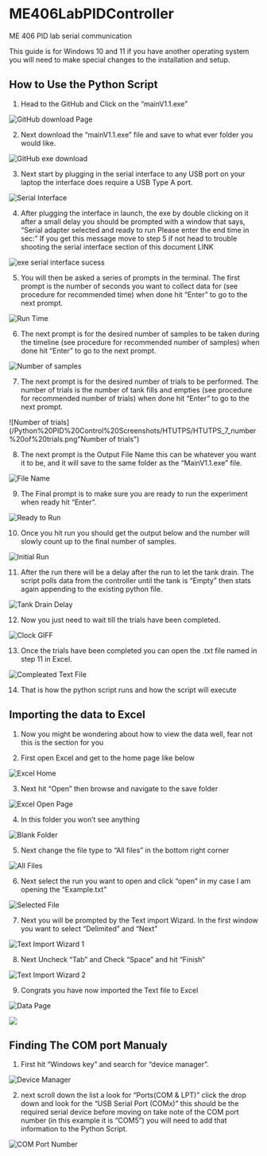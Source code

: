 # ME406LabPIDController
ME 406 PID lab serial communication

This guide is for Windows 10 and 11 if you have another operating system you will need to make special changes to the installation and setup.

## How to Use the Python Script

1.	Head to the GitHub and Click on the “mainV1.1.exe”

![GitHub download Page](/Python%20PID%20Control%20Screenshots/HTUTPS_1_download%20the%20exe%20part%201.png "GitHub download Page")

2.	Next download the “mainV1.1.exe” file and save to what ever folder you would like.

![GitHub exe download](/Python%20PID%20Control%20Screenshots/HTUTPS_1_download%20the%20exe%20part%201.png "GitHub exe download")

3.	Next start by plugging in the serial interface to any USB port on your laptop the interface does require a USB Type A port.

![Serial Interface](/Python%20PID%20Control%20Screenshots/HTUTPS_3_Serial%20Interface.png "Serial Interface")

4.	After plugging the interface in launch, the exe by double clicking on it after a small delay you should be prompted with a window that says, “Serial adapter selected and ready to run Please enter the end time in sec:” If you get this message move to step 5 if not head to trouble shooting the serial interface section of this document LINK

![exe serial interface sucess](/Python%20PID%20Control%20Screenshots/HTUTPS/HTUTPS_4_exe%20serial%20adapter%20sucess.png "exe serial interface sucess")

5.	You will then be asked a series of prompts in the terminal. The first prompt is the number of seconds you want to collect data for (see procedure for recommended time) when done hit “Enter” to go to the next prompt.

![Run Time](/Python%20PID%20Control%20Screenshots/HTUTPS/HTUTPS_5_end%20time.png "Run Time")

6.	The next prompt is for the desired number of samples to be taken during the timeline (see procedure for recommended number of samples) when done hit “Enter” to go to the next prompt.

![Number of samples](/Python%20PID%20Control%20Screenshots/HTUTPS/HTUTPS_6_number%20of%20samples.png "Number of samples")

7.	The next prompt is for the desired number of trials to be performed. The number of trials is the number of tank fills and empties (see procedure for recommended number of trials) when done hit “Enter” to go to the next prompt.

![Number of trials](/Python%20PID%20Control%20Screenshots/HTUTPS/HTUTPS_7_number%20of%20trials.png"Number of trials")

8.	The next prompt is the Output File Name this can be whatever you want it to be, and it will save to the same folder as the “MainV1.1.exe” file.

![File Name](/Python%20PID%20Control%20Screenshots/HTUTPS/HTUTPS_8_filename.png "File Name")

9.	The Final prompt is to make sure you are ready to run the experiment when ready hit “Enter”.

![Ready to Run](/Python%20PID%20Control%20Screenshots/HTUTPS/HTUTPS_9_ready%20to%20run%20confirmation.png "Ready to Run")

10.	Once you hit run you should get the output below and the number will slowly count up to the final number of samples.

![Initial Run](/Python%20PID%20Control%20Screenshots/HTUTPS/HTUTPS_10_Run%20Sampiling.png "Initial Run")

11.	After the run there will be a delay after the run to let the tank drain. The script polls data from the controller until the tank is “Empty” then stats again appending to the existing python file.

![Tank Drain Delay](/Python%20PID%20Control%20Screenshots/HTUTPS/HTUTPS_11_VSC%20Terminal%20during%20run%20time%20output%20file%20name.png "Tank Drain Delay")

12.	Now you just need to wait till the trials have been completed.

![Clock GIFF](https://media.giphy.com/media/v1.Y2lkPTc5MGI3NjExNmUzcGpvazBidmg5bDYwZW92c3B2MWhldW94aGxzZWttbnlqaTJ6cCZlcD12MV9naWZzX3NlYXJjaCZjdD1n/3oz8xKaR836UJOYeOc/giphy.gif "Clock GIFF")

13.	Once the trials have been completed you can open the .txt file named in step 11 in Excel.

![Compleated Text File](/Python%20PID%20Control%20Screenshots/HTUTPS_16_VSC%20Terminal%20after%20completion.png "Compleated Text File")

14.	That is how the python script runs and how the script will execute


## Importing the data to Excel

1.	Now you might be wondering about how to view the data well, fear not this is the section for you


2.	First open Excel and get to the home page like below

![Excel Home](/Python%20PID%20Control%20Screenshots/EFC_2_Excel%20Home%20page.png "Excel Home")

3.	Next hit “Open” then browse and navigate to the save folder

![Excel Open Page](/Python%20PID%20Control%20Screenshots/EFC_3_Excel%20open%20page.png "Excel Open Page")

4.	In this folder you won’t see anything

![Blank Folder](/Python%20PID%20Control%20Screenshots/EFC_4_Blank%20File%20explorer.png "Blank Folder")

5.	Next change the file type to “All files” in the bottom right corner

![All Files](/Python%20PID%20Control%20Screenshots/EFC_5_filled%20File%20explorer.png "All Files")

6.	Next select the run you want to open and click “open” in my case I am opening the “Example.txt”

![Selected File](/Python%20PID%20Control%20Screenshots/EFC_6_selected%20File%20explorer.png "Selected File")

7.	Next you will be prompted by the Text import Wizard. In the first window you want to select “Delimited” and “Next”

![Text Import Wizard 1](/Python%20PID%20Control%20Screenshots/EFC_7_Text%20import%20window.png "Text Import Wizard 1")

8.	Next Uncheck “Tab” and Check “Space” and hit “Finish”

![Text Import Wizard 2](/Python%20PID%20Control%20Screenshots/EFC_8_Text%20import%20finish%20window.png "Text Import Wizard 2")

9.	Congrats you have now imported the Text file to Excel

![Data Page](/Python%20PID%20Control%20Screenshots/EFC_9_imported%20data.png "Data Page")


![](/Python%20PID%20Control%20Screenshots "")


## Finding The COM port Manualy

1.	First hit “Windows key” and search for “device manager”.

![Device Manager](/Python%20PID%20Control%20Screenshots/COM_3_Device%20maneger%20search.png "Device Manager")

2.	next scroll down the list a look for “Ports(COM & LPT)” click the drop down and look for the “USB Serial Port (COMx)” this should be the required serial device before moving on take note of the COM port number (in this example it is “COM5”) you will need to add that information to the Python Script.

![COM Port Number](/Python%20PID%20Control%20Screenshots/COM_4_Device%20manager%20look%20for%20the%20COMport%20number.png "COM Port Number")
